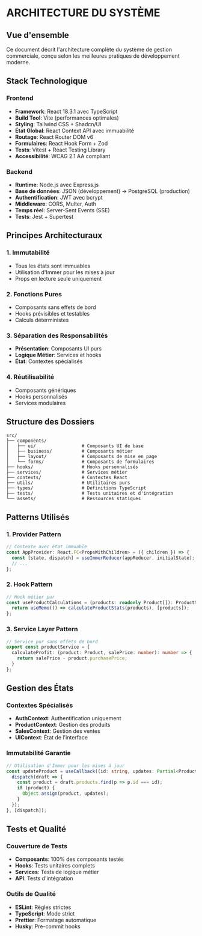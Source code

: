 
# ARCHITECTURE DU SYSTÈME

## Vue d'ensemble

Ce document décrit l'architecture complète du système de gestion commerciale, conçu selon les meilleures pratiques de développement moderne.

## Stack Technologique

### Frontend
- **Framework**: React 18.3.1 avec TypeScript
- **Build Tool**: Vite (performances optimales)
- **Styling**: Tailwind CSS + Shadcn/UI
- **État Global**: React Context API avec immuabilité
- **Routage**: React Router DOM v6
- **Formulaires**: React Hook Form + Zod
- **Tests**: Vitest + React Testing Library
- **Accessibilité**: WCAG 2.1 AA compliant

### Backend
- **Runtime**: Node.js avec Express.js
- **Base de données**: JSON (développement) → PostgreSQL (production)
- **Authentification**: JWT avec bcrypt
- **Middleware**: CORS, Multer, Auth
- **Temps réel**: Server-Sent Events (SSE)
- **Tests**: Jest + Supertest

## Principes Architecturaux

### 1. Immutabilité
- Tous les états sont immuables
- Utilisation d'Immer pour les mises à jour
- Props en lecture seule uniquement

### 2. Fonctions Pures
- Composants sans effets de bord
- Hooks prévisibles et testables
- Calculs déterministes

### 3. Séparation des Responsabilités
- **Présentation**: Composants UI purs
- **Logique Métier**: Services et hooks
- **État**: Contextes spécialisés

### 4. Réutilisabilité
- Composants génériques
- Hooks personnalisés
- Services modulaires

## Structure des Dossiers

```
src/
├── components/
│   ├── ui/                 # Composants UI de base
│   ├── business/           # Composants métier
│   ├── layout/             # Composants de mise en page
│   └── forms/              # Composants de formulaires
├── hooks/                  # Hooks personnalisés
├── services/               # Services métier
├── contexts/               # Contextes React
├── utils/                  # Utilitaires purs
├── types/                  # Définitions TypeScript
├── tests/                  # Tests unitaires et d'intégration
└── assets/                 # Ressources statiques
```

## Patterns Utilisés

### 1. Provider Pattern
```typescript
// Contexte avec état immuable
const AppProvider: React.FC<PropsWithChildren> = ({ children }) => {
  const [state, dispatch] = useImmerReducer(appReducer, initialState);
  // ...
};
```

### 2. Hook Pattern
```typescript
// Hook métier pur
const useProductCalculations = (products: readonly Product[]): ProductStats => {
  return useMemo(() => calculateProductStats(products), [products]);
};
```

### 3. Service Layer Pattern
```typescript
// Service pur sans effets de bord
export const productService = {
  calculateProfit: (product: Product, salePrice: number): number => {
    return salePrice - product.purchasePrice;
  }
};
```

## Gestion des États

### Contextes Spécialisés
- **AuthContext**: Authentification uniquement
- **ProductContext**: Gestion des produits
- **SalesContext**: Gestion des ventes
- **UIContext**: État de l'interface

### Immutabilité Garantie
```typescript
// Utilisation d'Immer pour les mises à jour
const updateProduct = useCallback((id: string, updates: Partial<Product>) => {
  dispatch(draft => {
    const product = draft.products.find(p => p.id === id);
    if (product) {
      Object.assign(product, updates);
    }
  });
}, [dispatch]);
```

## Tests et Qualité

### Couverture de Tests
- **Composants**: 100% des composants testés
- **Hooks**: Tests unitaires complets
- **Services**: Tests de logique métier
- **API**: Tests d'intégration

### Outils de Qualité
- **ESLint**: Règles strictes
- **TypeScript**: Mode strict
- **Prettier**: Formatage automatique
- **Husky**: Pre-commit hooks

